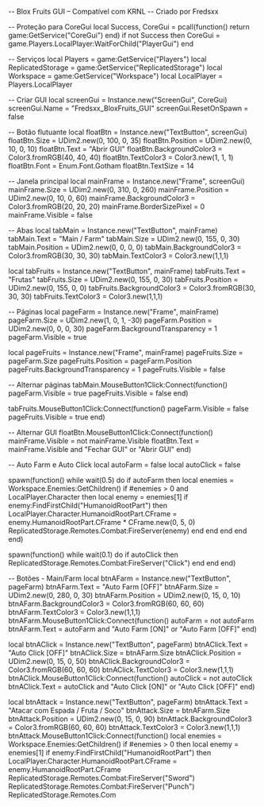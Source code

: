 -- Blox Fruits GUI – Compatível com KRNL
-- Criado por Fredsxx

-- Proteção para CoreGui
local Success, CoreGui = pcall(function() return game:GetService("CoreGui") end)
if not Success then CoreGui = game.Players.LocalPlayer:WaitForChild("PlayerGui") end

-- Serviços
local Players = game:GetService("Players")
local ReplicatedStorage = game:GetService("ReplicatedStorage")
local Workspace = game:GetService("Workspace")
local LocalPlayer = Players.LocalPlayer

-- Criar GUI
local screenGui = Instance.new("ScreenGui", CoreGui)
screenGui.Name = "Fredsxx_BloxFruits_GUI"
screenGui.ResetOnSpawn = false

-- Botão flutuante
local floatBtn = Instance.new("TextButton", screenGui)
floatBtn.Size = UDim2.new(0, 100, 0, 35)
floatBtn.Position = UDim2.new(0, 10, 0, 10)
floatBtn.Text = "Abrir GUI"
floatBtn.BackgroundColor3 = Color3.fromRGB(40, 40, 40)
floatBtn.TextColor3 = Color3.new(1, 1, 1)
floatBtn.Font = Enum.Font.Gotham
floatBtn.TextSize = 14

-- Janela principal
local mainFrame = Instance.new("Frame", screenGui)
mainFrame.Size = UDim2.new(0, 310, 0, 260)
mainFrame.Position = UDim2.new(0, 10, 0, 60)
mainFrame.BackgroundColor3 = Color3.fromRGB(20, 20, 20)
mainFrame.BorderSizePixel = 0
mainFrame.Visible = false

-- Abas
local tabMain = Instance.new("TextButton", mainFrame)
tabMain.Text = "Main / Farm"
tabMain.Size = UDim2.new(0, 155, 0, 30)
tabMain.Position = UDim2.new(0, 0, 0, 0)
tabMain.BackgroundColor3 = Color3.fromRGB(30, 30, 30)
tabMain.TextColor3 = Color3.new(1,1,1)

local tabFruits = Instance.new("TextButton", mainFrame)
tabFruits.Text = "Frutas"
tabFruits.Size = UDim2.new(0, 155, 0, 30)
tabFruits.Position = UDim2.new(0, 155, 0, 0)
tabFruits.BackgroundColor3 = Color3.fromRGB(30, 30, 30)
tabFruits.TextColor3 = Color3.new(1,1,1)

-- Páginas
local pageFarm = Instance.new("Frame", mainFrame)
pageFarm.Size = UDim2.new(1, 0, 1, -30)
pageFarm.Position = UDim2.new(0, 0, 0, 30)
pageFarm.BackgroundTransparency = 1
pageFarm.Visible = true

local pageFruits = Instance.new("Frame", mainFrame)
pageFruits.Size = pageFarm.Size
pageFruits.Position = pageFarm.Position
pageFruits.BackgroundTransparency = 1
pageFruits.Visible = false

-- Alternar páginas
tabMain.MouseButton1Click:Connect(function()
    pageFarm.Visible = true
    pageFruits.Visible = false
end)

tabFruits.MouseButton1Click:Connect(function()
    pageFarm.Visible = false
    pageFruits.Visible = true
end)

-- Alternar GUI
floatBtn.MouseButton1Click:Connect(function()
    mainFrame.Visible = not mainFrame.Visible
    floatBtn.Text = mainFrame.Visible and "Fechar GUI" or "Abrir GUI"
end)

-- Auto Farm e Auto Click
local autoFarm = false
local autoClick = false

spawn(function()
    while wait(0.5) do
        if autoFarm then
            local enemies = Workspace.Enemies:GetChildren()
            if #enemies > 0 and LocalPlayer.Character then
                local enemy = enemies[1]
                if enemy:FindFirstChild("HumanoidRootPart") then
                    LocalPlayer.Character.HumanoidRootPart.CFrame = enemy.HumanoidRootPart.CFrame * CFrame.new(0, 5, 0)
                    ReplicatedStorage.Remotes.Combat:FireServer(enemy)
                end
            end
        end
    end
end)

spawn(function()
    while wait(0.1) do
        if autoClick then
            ReplicatedStorage.Remotes.Combat:FireServer("Click")
        end
    end
end)

-- Botões - Main/Farm
local btnAFarm = Instance.new("TextButton", pageFarm)
btnAFarm.Text = "Auto Farm [OFF]"
btnAFarm.Size = UDim2.new(0, 280, 0, 30)
btnAFarm.Position = UDim2.new(0, 15, 0, 10)
btnAFarm.BackgroundColor3 = Color3.fromRGB(60, 60, 60)
btnAFarm.TextColor3 = Color3.new(1,1,1)
btnAFarm.MouseButton1Click:Connect(function()
    autoFarm = not autoFarm
    btnAFarm.Text = autoFarm and "Auto Farm [ON]" or "Auto Farm [OFF]"
end)

local btnAClick = Instance.new("TextButton", pageFarm)
btnAClick.Text = "Auto Click [OFF]"
btnAClick.Size = btnAFarm.Size
btnAClick.Position = UDim2.new(0, 15, 0, 50)
btnAClick.BackgroundColor3 = Color3.fromRGB(60, 60, 60)
btnAClick.TextColor3 = Color3.new(1,1,1)
btnAClick.MouseButton1Click:Connect(function()
    autoClick = not autoClick
    btnAClick.Text = autoClick and "Auto Click [ON]" or "Auto Click [OFF]"
end)

local btnAttack = Instance.new("TextButton", pageFarm)
btnAttack.Text = "Atacar com Espada / Fruta / Soco"
btnAttack.Size = btnAFarm.Size
btnAttack.Position = UDim2.new(0, 15, 0, 90)
btnAttack.BackgroundColor3 = Color3.fromRGB(60, 60, 60)
btnAttack.TextColor3 = Color3.new(1,1,1)
btnAttack.MouseButton1Click:Connect(function()
    local enemies = Workspace.Enemies:GetChildren()
    if #enemies > 0 then
        local enemy = enemies[1]
        if enemy:FindFirstChild("HumanoidRootPart") then
            LocalPlayer.Character.HumanoidRootPart.CFrame = enemy.HumanoidRootPart.CFrame
            ReplicatedStorage.Remotes.Combat:FireServer("Sword")
            ReplicatedStorage.Remotes.Combat:FireServer("Punch")
            ReplicatedStorage.Remotes.Com
